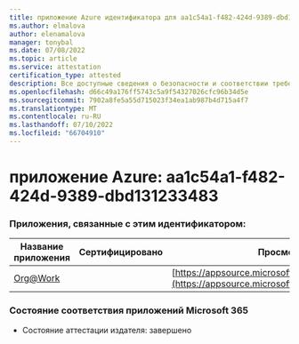 ```yaml
---
title: приложение Azure идентификатора для aa1c54a1-f482-424d-9389-dbd131233483
ms.author: elmalova
author: elenamalova
manager: tonybal
ms.date: 07/08/2022
ms.topic: article
ms.service: attestation
certification_type: attested
description: Все доступные сведения о безопасности и соответствии требованиям для aa1c54a1-f482-424d-9389-dbd131233483.
ms.openlocfilehash: d66c49a176ff5743c5a9f54327026cfc96b34d5e
ms.sourcegitcommit: 7902a8fe5a55d715023f34ea1ab987b4d715a4f7
ms.translationtype: MT
ms.contentlocale: ru-RU
ms.lasthandoff: 07/10/2022
ms.locfileid: "66704910"
---
```

# <a name="azure-app-id-aa1c54a1-f482-424d-9389-dbd131233483"></a>приложение Azure: aa1c54a1-f482-424d-9389-dbd131233483


### <a name="apps-associated-with-this-id"></a>Приложения, связанные с этим идентификатором:
| **Название приложения** | **Сертифицировано** | **Просмотр в AppSource** |
|--------------|---------------|-----------------------|
| [Org@Work](../forward/WA200002461.md) |  | [https://appsource.microsoft.com/product/office/WA200002461](https://appsource.microsoft.com/product/office/WA200002461) |

### <a name="microsoft-365-app-compliance-status"></a>Состояние соответствия приложений Microsoft 365
- Состояние аттестации издателя: завершено
